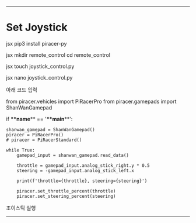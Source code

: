 

---
# Set Joystick

jsx
pip3 install piracer-py


jsx
mkdir remote_control
cd remote_control


jsx
touch joystick_control.py


jsx
nano joystick_control.py


아래 코드 입력 

from piracer.vehicles import PiRacerPro
from piracer.gamepads import ShanWanGamepad

if __**name__** == '__**main__**':
	
	shanwan_gamepad = ShanWanGamepad()
	piracer = PiRacerPro()
	# piracer = PiRacerStandard()
	
	while True:
	    gamepad_input = shanwan_gamepad.read_data()
	
	    throttle = gamepad_input.analog_stick_right.y * 0.5
	    steering = -gamepad_input.analog_stick_left.x
	
	    print(f'throttle={throttle}, steering={steering}')
	
	    piracer.set_throttle_percent(throttle)
	    piracer.set_steering_percent(steering)


조이스틱 실행


---
